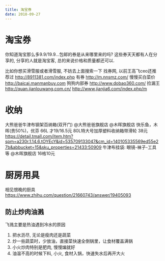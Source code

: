 ```yaml
---
title: 淘宝券
date: 2018-09-27
---
```

# 淘宝券
你知道淘宝那么多9.9/19.9...包邮的券是从来哪里来的吗?
这些券天天都有人在分享的, 分享的人就是淘宝客, 总的来说价格和质量都还可以.

比如你想买滑雪服或者滑雪服, 不妨去上面搜索一下
找券网, 以前王高飞ceo还推荐过
http://8911381.com/index.php
有券
http://m.nnsmz.com/
慢慢买白菜价
http://baicai.manmanbuy.com
狗狗内部券
http://www.dobao360.com/
捡漏王
http://quan.jianlouwang.com.cn/
http://www.jianjia6.com/index.php/m

# 收纳
大熊爸爸牛津布钢架百纳箱(双开门) @大熊爸爸旗舰店 @木晖旗舰店 快乐鱼，木晖(贵50%)，优芬 66L 才19/16.5元
80L特大号加厚塑料收纳箱带滑轮 38元 https://detail.tmall.com/item.htm?spm=a230r.1.14.6.tOYEcY&id=535709133047&cm_id=140105335569ed55e27b&abbucket=15&sku_properties=21433:50909
牛津布挂袋: 眼镜-袜子-工具等 @木晖旗舰店 16格10元

# 厨房用具
相见恨晚的厨具
https://www.zhihu.com/question/21660743/answer/19405093

## 防止炒肉油溅
飞溅主要是热油遇到冷水的原因
1. 把水沥尽, 无论是瘦肉还是蔬菜
2. 炒一些蔬菜时，少放油，直接菜快速全倒锅里，让食材覆盖满锅
3. 小火炒肉特别是肥肉, 慢慢煸就好
4. 油温不高的时候下料, 小火, 食材入锅，快速失水后再开大火